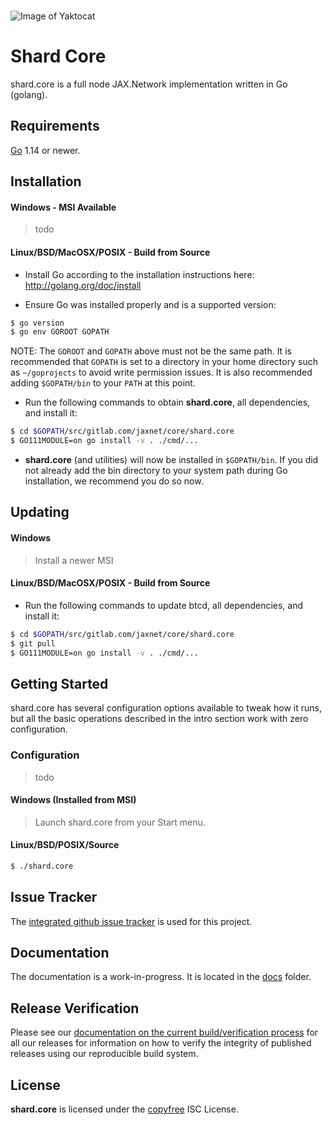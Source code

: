 <br/>


![Image of Yaktocat](https://jax.network/wp-content/uploads/2020/10/logo.png)  

# Shard Core

shard.core is a full node JAX.Network implementation written in Go (golang).


## Requirements

[Go](http://golang.org) 1.14 or newer.

## Installation

#### Windows - MSI Available

> todo

#### Linux/BSD/MacOSX/POSIX - Build from Source

- Install Go according to the installation instructions here:
  http://golang.org/doc/install

- Ensure Go was installed properly and is a supported version:

```bash
$ go version
$ go env GOROOT GOPATH
```

NOTE: The `GOROOT` and `GOPATH` above must not be the same path. It is
recommended that `GOPATH` is set to a directory in your home directory such as
`~/goprojects` to avoid write permission issues.  It is also recommended adding
`$GOPATH/bin` to your `PATH` at this point.

- Run the following commands to obtain **shard.core**, all dependencies, and install it:

```bash
$ cd $GOPATH/src/gitlab.com/jaxnet/core/shard.core
$ GO111MODULE=on go install -v . ./cmd/...
```

- **shard.core** (and utilities) will now be installed in ```$GOPATH/bin```.  If you did
  not already add the bin directory to your system path during Go installation,
  we recommend you do so now.

## Updating

#### Windows

> Install a newer MSI

#### Linux/BSD/MacOSX/POSIX - Build from Source

- Run the following commands to update btcd, all dependencies, and install it:

```bash
$ cd $GOPATH/src/gitlab.com/jaxnet/core/shard.core
$ git pull
$ GO111MODULE=on go install -v . ./cmd/...
```

## Getting Started

shard.core has several configuration options available to tweak how it runs, but all the basic operations described in the intro section work with zero
configuration.

### Configuration

> todo

#### Windows (Installed from MSI)

> Launch shard.core from your Start menu.

#### Linux/BSD/POSIX/Source

```bash
$ ./shard.core
```


## Issue Tracker

The [integrated github issue tracker](https://gitlab.com/jaxnet/core/shard.core/issues)
is used for this project.

## Documentation

The documentation is a work-in-progress.  It is located in the [docs](https://gitlab.com/jaxnet/core/shard.core/tree/master/docs) folder.

## Release Verification

Please see our [documentation on the current build/verification
process](https://github.com/btcsuite/btcd/tree/master/release) for all our
releases for information on how to verify the integrity of published releases
using our reproducible build system.

## License

**shard.core** is licensed under the [copyfree](http://copyfree.org) ISC License.
